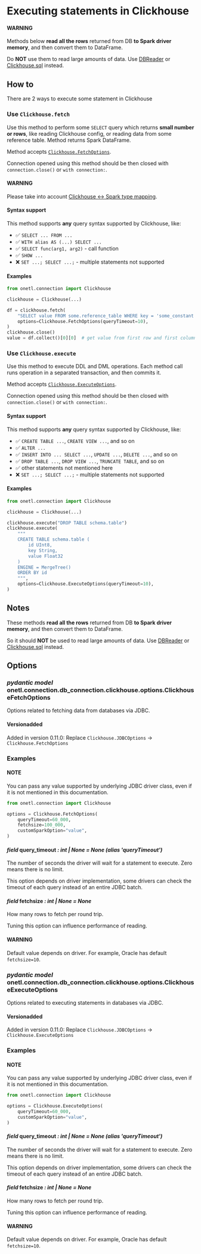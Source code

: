 <a id="clickhouse-execute"></a>

# Executing statements in Clickhouse

#### WARNING
Methods below **read all the rows** returned from DB **to Spark driver memory**, and then convert them to DataFrame.

Do **NOT** use them to read large amounts of data. Use [DBReader](read.md#clickhouse-read) or [Clickhouse.sql](sql.md#clickhouse-sql) instead.

## How to

There are 2 ways to execute some statement in Clickhouse

### Use `Clickhouse.fetch`

Use this method to perform some `SELECT` query which returns **small number or rows**, like reading
Clickhouse config, or reading data from some reference table. Method returns Spark DataFrame.

Method accepts [`Clickhouse.FetchOptions`](#onetl.connection.db_connection.clickhouse.options.ClickhouseFetchOptions).

Connection opened using this method should be then closed with `connection.close()` or `with connection:`.

#### WARNING
Please take into account [Clickhouse <-> Spark type mapping](types.md#clickhouse-types).

#### Syntax support

This method supports **any** query syntax supported by Clickhouse, like:

* ✅︎ `SELECT ... FROM ...`
* ✅︎ `WITH alias AS (...) SELECT ...`
* ✅︎ `SELECT func(arg1, arg2)` - call function
* ✅︎ `SHOW ...`
* ❌ `SET ...; SELECT ...;` - multiple statements not supported

#### Examples

```python
from onetl.connection import Clickhouse

clickhouse = Clickhouse(...)

df = clickhouse.fetch(
    "SELECT value FROM some.reference_table WHERE key = 'some_constant'",
    options=Clickhouse.FetchOptions(queryTimeout=10),
)
clickhouse.close()
value = df.collect()[0][0]  # get value from first row and first column
```

### Use `Clickhouse.execute`

Use this method to execute DDL and DML operations. Each method call runs operation in a separated transaction, and then commits it.

Method accepts [`Clickhouse.ExecuteOptions`](#onetl.connection.db_connection.clickhouse.options.ClickhouseExecuteOptions).

Connection opened using this method should be then closed with `connection.close()` or `with connection:`.

#### Syntax support

This method supports **any** query syntax supported by Clickhouse, like:

* ✅︎ `CREATE TABLE ...`, `CREATE VIEW ...`, and so on
* ✅︎ `ALTER ...`
* ✅︎ `INSERT INTO ... SELECT ...`, `UPDATE ...`, `DELETE ...`, and so on
* ✅︎ `DROP TABLE ...`, `DROP VIEW ...`, `TRUNCATE TABLE`, and so on
* ✅︎ other statements not mentioned here
* ❌ `SET ...; SELECT ...;` - multiple statements not supported

#### Examples

```python
from onetl.connection import Clickhouse

clickhouse = Clickhouse(...)

clickhouse.execute("DROP TABLE schema.table")
clickhouse.execute(
    """
    CREATE TABLE schema.table (
        id UInt8,
        key String,
        value Float32
    )
    ENGINE = MergeTree()
    ORDER BY id
    """,
    options=Clickhouse.ExecuteOptions(queryTimeout=10),
)
```

## Notes

These methods **read all the rows** returned from DB **to Spark driver memory**, and then convert them to DataFrame.

So it should **NOT** be used to read large amounts of data. Use [DBReader](read.md#clickhouse-read) or [Clickhouse.sql](sql.md#clickhouse-sql) instead.

## Options

### *pydantic model* onetl.connection.db_connection.clickhouse.options.ClickhouseFetchOptions

Options related to fetching data from databases via JDBC.

#### Versionadded
Added in version 0.11.0: Replace `Clickhouse.JDBCOptions` → `Clickhouse.FetchOptions`

### Examples

#### NOTE
You can pass any value supported by underlying JDBC driver class,
even if it is not mentioned in this documentation.

```python
from onetl.connection import Clickhouse

options = Clickhouse.FetchOptions(
    queryTimeout=60_000,
    fetchsize=100_000,
    customSparkOption="value",
)
```

<!-- !! processed by numpydoc !! -->

#### *field* query_timeout *: int | None* *= None* *(alias 'queryTimeout')*

The number of seconds the driver will wait for a statement to execute.
Zero means there is no limit.

This option depends on driver implementation,
some drivers can check the timeout of each query instead of an entire JDBC batch.

<!-- !! processed by numpydoc !! -->

#### *field* fetchsize *: int | None* *= None*

How many rows to fetch per round trip.

Tuning this option can influence performance of reading.

#### WARNING
Default value depends on driver. For example, Oracle has
default `fetchsize=10`.

<!-- !! processed by numpydoc !! -->

### *pydantic model* onetl.connection.db_connection.clickhouse.options.ClickhouseExecuteOptions

Options related to executing statements in databases via JDBC.

#### Versionadded
Added in version 0.11.0: Replace `Clickhouse.JDBCOptions` → `Clickhouse.ExecuteOptions`

### Examples

#### NOTE
You can pass any value supported by underlying JDBC driver class,
even if it is not mentioned in this documentation.

```python
from onetl.connection import Clickhouse

options = Clickhouse.ExecuteOptions(
    queryTimeout=60_000,
    customSparkOption="value",
)
```

<!-- !! processed by numpydoc !! -->

#### *field* query_timeout *: int | None* *= None* *(alias 'queryTimeout')*

The number of seconds the driver will wait for a statement to execute.
Zero means there is no limit.

This option depends on driver implementation,
some drivers can check the timeout of each query instead of an entire JDBC batch.

<!-- !! processed by numpydoc !! -->

#### *field* fetchsize *: int | None* *= None*

How many rows to fetch per round trip.

Tuning this option can influence performance of reading.

#### WARNING
Default value depends on driver. For example, Oracle has
default `fetchsize=10`.

<!-- !! processed by numpydoc !! -->
